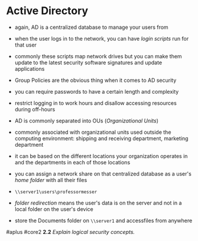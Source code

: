 # Active Directory

- again, AD is a centralized database to manage your users from 

- when the user logs in to the network, you can have *login scripts* run for that user
- commonly these scripts map network drives but you can make them update to the latest security software signatures and update applications

- Group Policies are the obvious thing when it comes to AD security
- you can require passwords to have a certain length and complexity
- restrict logging in to work hours and disallow accessing resources during off-hours

- AD is commonly separated into OUs (*Organizational Units*)
- commonly associated with organizational units used outside the computing environment: shipping and receiving department, marketing department
- it can be based on the different locations your organization operates in and the departments in each of those locations

- you can assign a network share on that centralized database as a user's *home folder* with all their files
- `\\server1\users\professormesser`

- *folder redirection* means the user's data is on the server and not in a local folder on the user's device
- store the Documents folder on `\\server1` and accessfiles from anywhere

#aplus #core2 **2.2** *Explain logical security concepts.* 
